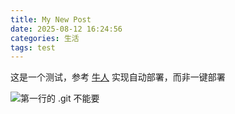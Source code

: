```yaml
---
title: My New Post
date: 2025-08-12 16:24:56
categories: 生活
tags: test
---
```


这是一个测试，参考
[牛人](https://hackergavin.com/2024/01/11/hexo-automate-deploy/)
实现自动部署，而非一键部署

![第一行的 .git 不能要](./image-20250812195841443.png)

